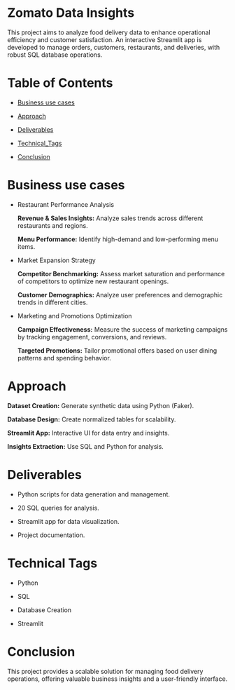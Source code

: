 # Zomato Data Insights

This project aims to analyze food delivery data to enhance operational efficiency and customer satisfaction. An interactive Streamlit app is developed to manage orders, customers, restaurants, and deliveries, with robust SQL database operations.


# Table of Contents

- [Business use cases](#Business_use_cases)

- [Approach](#Approach)
  
- [Deliverables](#Deliverables)

- [Technical_Tags](#Technical_Tags)

- [Conclusion](#Conclusion)

  
# Business use cases

  - Restaurant Performance Analysis
    
    **Revenue & Sales Insights:** Analyze sales trends across different restaurants and regions.
    
    **Menu Performance:**         Identify high-demand and low-performing menu items.
  
  - Market Expansion Strategy
    
    **Competitor Benchmarking:** Assess market saturation and performance of competitors to optimize new restaurant openings.
    
    **Customer Demographics:**   Analyze user preferences and demographic trends in different cities.
  
  - Marketing and Promotions Optimization
  
    **Campaign Effectiveness:** Measure the success of marketing campaigns by tracking engagement, conversions, and reviews.
    
    **Targeted Promotions:**   Tailor promotional offers based on user dining patterns and spending behavior.
    

# Approach

  **Dataset Creation:** Generate synthetic data using Python (Faker).
  
  **Database Design:** Create normalized tables for scalability.
  
  **Streamlit App:** Interactive UI for data entry and insights.
  
  **Insights Extraction:** Use SQL and Python for analysis.
  

# Deliverables

  - Python scripts for data generation and management.
  
  - 20 SQL queries for analysis.
  
  - Streamlit app for data visualization.
  
  - Project documentation.
    

# Technical Tags

  - Python

  - SQL

  - Database Creation

  - Streamlit 


# Conclusion

  This project provides a scalable solution for managing food delivery operations, offering valuable business insights and a user-friendly interface.


